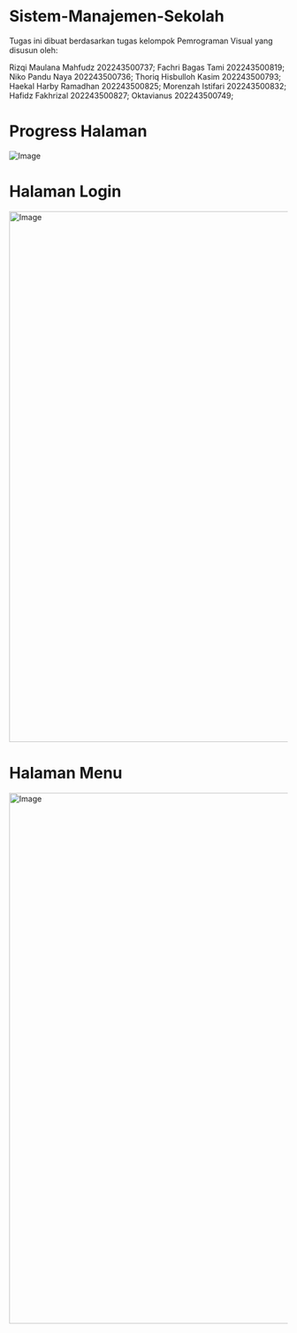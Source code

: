 # Sistem-Manajemen-Sekolah
Tugas ini dibuat berdasarkan tugas kelompok Pemrograman Visual yang disusun oleh:

Rizqi Maulana Mahfudz 202243500737;
Fachri Bagas Tami 202243500819;
Niko Pandu Naya 202243500736;
Thoriq Hisbulloh Kasim 202243500793;
Haekal Harby Ramadhan 202243500825;
Morenzah Istifari 202243500832;
Hafidz Fakhrizal 202243500827;
Oktavianus 202243500749;

# Progress Halaman
![Image](https://github.com/user-attachments/assets/a5d60dad-91d3-405d-9214-ecf0d7e3b353)

# Halaman Login
<img width="960" alt="Image" src="https://github.com/user-attachments/assets/41699cc9-a927-4c01-9899-79e001b368c7" />

# Halaman Menu
<img width="960" alt="Image" src="https://github.com/user-attachments/assets/66bd8ab2-d938-45a5-bfbd-f6d30f2a59aa" />
